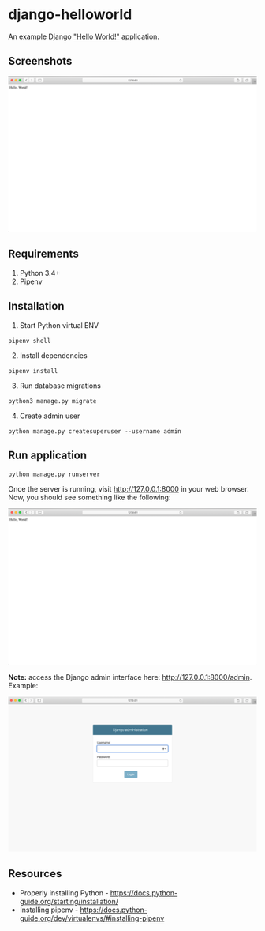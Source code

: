 # django-helloworld
An example Django ["Hello World!"](https://en.wikipedia.org/wiki/%22Hello,_World!%22_program) application.

## Screenshots

![An example Django "Hello World!" application](https://github.com/freemanpd/django-helloworld/blob/master/docs/hello-world.png)

## Requirements
1. Python 3.4+
1. Pipenv 

## Installation
1. Start Python virtual ENV
```
pipenv shell
```
2. Install dependencies
```
pipenv install
```
3. Run database migrations
```
python3 manage.py migrate
```
4. Create admin user
```
python manage.py createsuperuser --username admin
```

## Run application
```
python manage.py runserver
```
Once the server is running, visit http://127.0.0.1:8000 in your web browser. Now, you should see something like the following:

![An example Django "Hello World!" application](https://github.com/freemanpd/django-helloworld/blob/master/docs/hello-world.png)

**Note:** access the Django admin interface here: http://127.0.0.1:8000/admin. Example:

![Django admin login](https://github.com/freemanpd/django-helloworld/blob/master/docs/django-admin-login.png)

## Resources
* Properly installing Python - https://docs.python-guide.org/starting/installation/
* Installing pipenv - https://docs.python-guide.org/dev/virtualenvs/#installing-pipenv